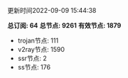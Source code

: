 更新时间2022-09-09 15:44:38

**总订阅: 64**
**总节点: 9261**
**有效节点: 1879**
- trojan节点: 111
- v2ray节点: 1590
- ssr节点: 2
- ss节点: 176
